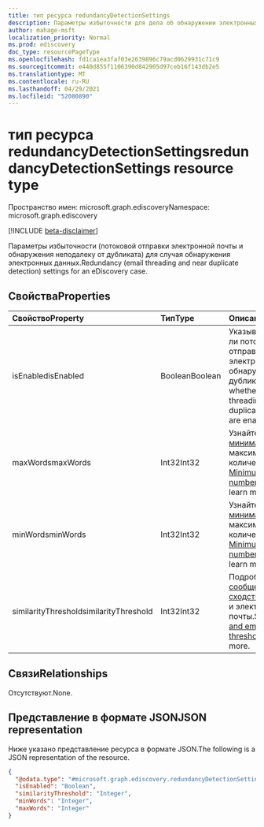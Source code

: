 ```yaml
---
title: тип ресурса redundancyDetectionSettings
description: Параметры избыточности для дела об обнаружении электронных данных
author: mahage-msft
localization_priority: Normal
ms.prod: ediscovery
doc_type: resourcePageType
ms.openlocfilehash: fd1ca1ea3faf03e2639896c79acd0629931c71c9
ms.sourcegitcommit: e440d855f1106390d842905d97ceb16f143db2e5
ms.translationtype: MT
ms.contentlocale: ru-RU
ms.lasthandoff: 04/29/2021
ms.locfileid: "52080890"
---
```

# <a name="redundancydetectionsettings-resource-type"></a><span data-ttu-id="cc71f-103">тип ресурса redundancyDetectionSettings</span><span class="sxs-lookup"><span data-stu-id="cc71f-103">redundancyDetectionSettings resource type</span></span>

<span data-ttu-id="cc71f-104">Пространство имен: microsoft.graph.ediscovery</span><span class="sxs-lookup"><span data-stu-id="cc71f-104">Namespace: microsoft.graph.ediscovery</span></span>

[!INCLUDE [beta-disclaimer](../../includes/beta-disclaimer.md)]

<span data-ttu-id="cc71f-105">Параметры избыточности (потоковой отправки электронной почты и обнаружения неподалеку от дубликата) для случая обнаружения электронных данных.</span><span class="sxs-lookup"><span data-stu-id="cc71f-105">Redundancy (email threading and near duplicate detection) settings for an eDiscovery case.</span></span>

## <a name="properties"></a><span data-ttu-id="cc71f-106">Свойства</span><span class="sxs-lookup"><span data-stu-id="cc71f-106">Properties</span></span>

|<span data-ttu-id="cc71f-107">Свойство</span><span class="sxs-lookup"><span data-stu-id="cc71f-107">Property</span></span>|<span data-ttu-id="cc71f-108">Тип</span><span class="sxs-lookup"><span data-stu-id="cc71f-108">Type</span></span>|<span data-ttu-id="cc71f-109">Описание</span><span class="sxs-lookup"><span data-stu-id="cc71f-109">Description</span></span>|
|:---|:---|:---|
|<span data-ttu-id="cc71f-110">isEnabled</span><span class="sxs-lookup"><span data-stu-id="cc71f-110">isEnabled</span></span>|<span data-ttu-id="cc71f-111">Boolean</span><span class="sxs-lookup"><span data-stu-id="cc71f-111">Boolean</span></span>|<span data-ttu-id="cc71f-112">Указывает, включена ли потоковая отправка электронной почты и обнаружение дубликата.</span><span class="sxs-lookup"><span data-stu-id="cc71f-112">Indicates whether email threading and near duplicate detection are enabled.</span></span>|
|<span data-ttu-id="cc71f-113">maxWords</span><span class="sxs-lookup"><span data-stu-id="cc71f-113">maxWords</span></span>|<span data-ttu-id="cc71f-114">Int32</span><span class="sxs-lookup"><span data-stu-id="cc71f-114">Int32</span></span>|<span data-ttu-id="cc71f-115">Узнайте [больше о минимальном](https://docs.microsoft.com/microsoft-365/compliance/configure-search-and-analytics-settings-in-advanced-ediscovery#near-duplicates-and-email-threading) или максимальном количестве слов.</span><span class="sxs-lookup"><span data-stu-id="cc71f-115">See [Minimum/maximum number of words](https://docs.microsoft.com/microsoft-365/compliance/configure-search-and-analytics-settings-in-advanced-ediscovery#near-duplicates-and-email-threading) to learn more.</span></span>|
|<span data-ttu-id="cc71f-116">minWords</span><span class="sxs-lookup"><span data-stu-id="cc71f-116">minWords</span></span>|<span data-ttu-id="cc71f-117">Int32</span><span class="sxs-lookup"><span data-stu-id="cc71f-117">Int32</span></span>|<span data-ttu-id="cc71f-118">Узнайте [больше о минимальном](https://docs.microsoft.com/microsoft-365/compliance/configure-search-and-analytics-settings-in-advanced-ediscovery#near-duplicates-and-email-threading) или максимальном количестве слов.</span><span class="sxs-lookup"><span data-stu-id="cc71f-118">See [Minimum/maximum number of words](https://docs.microsoft.com/microsoft-365/compliance/configure-search-and-analytics-settings-in-advanced-ediscovery#near-duplicates-and-email-threading) to learn more.</span></span>|
|<span data-ttu-id="cc71f-119">similarityThreshold</span><span class="sxs-lookup"><span data-stu-id="cc71f-119">similarityThreshold</span></span>|<span data-ttu-id="cc71f-120">Int32</span><span class="sxs-lookup"><span data-stu-id="cc71f-120">Int32</span></span>|<span data-ttu-id="cc71f-121">Подробнее [см. в сообщении о пороге сходства](https://docs.microsoft.com/microsoft-365/compliance/configure-search-and-analytics-settings-in-advanced-ediscovery#near-duplicates-and-email-threading) документов и электронной почты.</span><span class="sxs-lookup"><span data-stu-id="cc71f-121">See [Document and email similarity threshold](https://docs.microsoft.com/microsoft-365/compliance/configure-search-and-analytics-settings-in-advanced-ediscovery#near-duplicates-and-email-threading) to learn more.</span></span>|

## <a name="relationships"></a><span data-ttu-id="cc71f-122">Связи</span><span class="sxs-lookup"><span data-stu-id="cc71f-122">Relationships</span></span>

<span data-ttu-id="cc71f-123">Отсутствуют.</span><span class="sxs-lookup"><span data-stu-id="cc71f-123">None.</span></span>

## <a name="json-representation"></a><span data-ttu-id="cc71f-124">Представление в формате JSON</span><span class="sxs-lookup"><span data-stu-id="cc71f-124">JSON representation</span></span>

<span data-ttu-id="cc71f-125">Ниже указано представление ресурса в формате JSON.</span><span class="sxs-lookup"><span data-stu-id="cc71f-125">The following is a JSON representation of the resource.</span></span>
<!-- {
  "blockType": "resource",
  "@odata.type": "microsoft.graph.ediscovery.redundancyDetectionSettings"
}
-->

``` json
{
  "@odata.type": "#microsoft.graph.ediscovery.redundancyDetectionSettings",
  "isEnabled": "Boolean",
  "similarityThreshold": "Integer",
  "minWords": "Integer",
  "maxWords": "Integer"
}
```
